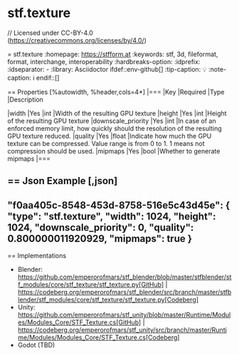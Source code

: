 # stf.texture
// Licensed under CC-BY-4.0 (<https://creativecommons.org/licenses/by/4.0/>)

= stf.texture
:homepage: https://stfform.at
:keywords: stf, 3d, fileformat, format, interchange, interoperability
:hardbreaks-option:
:idprefix:
:idseparator: -
:library: Asciidoctor
ifdef::env-github[]
:tip-caption: :bulb:
:note-caption: :information_source:
endif::[]

== Properties
[%autowidth, %header,cols=4*]
|===
|Key |Required |Type |Description

|width |Yes |int |Width of the resulting GPU texture
|height |Yes |int |Height of the resulting GPU texture
|downscale_priority |Yes |int |In case of an enforced memory limit, how quickly should the resolution of the resulting GPU texture reduced.
|quality |Yes |float |Indicate how much the GPU texture can be compressed. Value range is from 0 to 1. 1 means not compression should be used.
|mipmaps |Yes |bool |Whether to generate mipmaps
|===

== Json Example
[,json]
----
"f0aa405c-8548-453d-8758-516e5c43d45e": {
	"type": "stf.texture",
	"width": 1024,
	"height": 1024,
	"downscale_priority": 0,
	"quality": 0.800000011920929,
	"mipmaps": true
}
----

== Implementations
* Blender: https://github.com/emperorofmars/stf_blender/blob/master/stfblender/stf_modules/core/stf_texture/stf_texture.py[GitHub] | https://codeberg.org/emperorofmars/stf_blender/src/branch/master/stfblender/stf_modules/core/stf_texture/stf_texture.py[Codeberg]
* Unity: https://github.com/emperorofmars/stf_unity/blob/master/Runtime/Modules/Modules_Core/STF_Texture.cs[GitHub] | https://codeberg.org/emperorofmars/stf_unity/src/branch/master/Runtime/Modules/Modules_Core/STF_Texture.cs[Codeberg]
* Godot (TBD)

